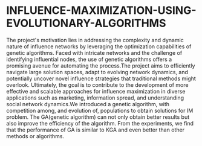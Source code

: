 # INFLUENCE-MAXIMIZATION-USING-EVOLUTIONARY-ALGORITHMS
The project's motivation lies in addressing the complexity and dynamic nature of influence networks by leveraging the optimization capabilities of genetic algorithms. Faced with intricate networks and the challenge of identifying influential nodes, the use of genetic algorithms offers a promising avenue for automating the process.The project aims to efficiently navigate large solution spaces, adapt to evolving network dynamics, and potentially uncover novel influence strategies that traditional methods might overlook. Ultimately, the goal is to contribute to the development of more effective and scalable approaches for influence maximization in diverse applications such as
marketing, information spread, and understanding social network dynamics.We introduced a genetic algorithm, with competition among, and evolution of, populations to obtain solutions for IM problem. The GA(genetic algorithm) can not only obtain better results but also improve the efficiency of the algorithm. From the experiments, we find that the performance of GA is similar to KGA and even better than other methods or algorithms.
